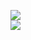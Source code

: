 [![](https://img.shields.io/badge/Made%20With-Github%20Spray-lightgrey.svg?style=for-the-badge&logo=github)](https://github.com/Annihil/github-spray#9145)  
[![](https://i.imgur.com/2DrTn0Z.gif)](https://github.com/Annihil/github-spray)